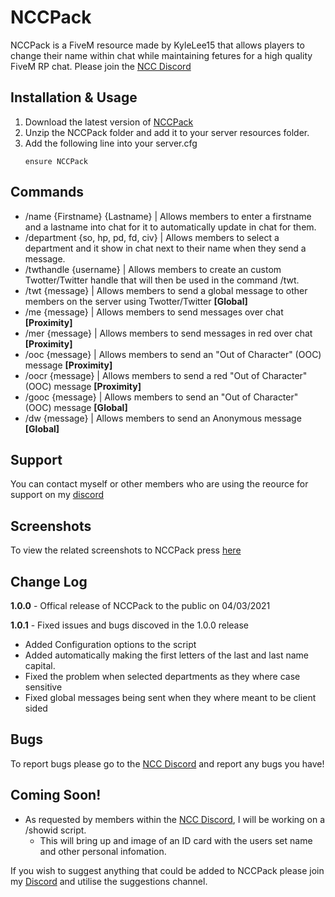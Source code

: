# NCCPack
NCCPack is a FiveM resource made by KyleLee15 that allows players to change their name within chat while maintaining fetures for a high quality FiveM RP chat. Please join the  [NCC Discord](https://discord.gg/j4J8JgPeWw)

## Installation & Usage
1. Download the latest version of [NCCPack](https://github.com/KyleLee15/NCCPack/releases/tag/1.0.1)
2. Unzip the NCCPack folder and add it to your server resources folder.
3. Add the following line into your server.cfg
   ```
   ensure NCCPack
   ```
## Commands
* /name {Firstname} {Lastname} | Allows members to enter a firstname and a lastname into chat for it to automatically update in chat for them.
* /department {so, hp, pd, fd, civ} | Allows members to select a department and it show in chat next to their name when they send a message.
* /twthandle {username} | Allows members to create an custom Twotter/Twitter handle that will then be used in the command /twt.
* /twt {message} | Allows members to send a global message to other members on the server using Twotter/Twitter **[Global]**
* /me {message} | Allows members to send messages over chat **[Proximity]**
* /mer {message} | Allows members to send messages in red over chat **[Proximity]**
* /ooc {message} | Allows members to send an "Out of Character" (OOC) message **[Proximity]**
* /oocr {message} | Allows members to send a red "Out of Character" (OOC) message **[Proximity]**
* /gooc {message} | Allows members to send an "Out of Character" (OOC) message **[Global]**
* /dw {message} | Allows members to send an Anonymous message **[Global]**

## Support
You can contact myself or other members who are using the reource for support on my [discord](https://discord.gg/j4J8JgPeWw)

## Screenshots
To view the related screenshots to NCCPack press [here](https://imgur.com/a/LFOKlgw)

## Change Log
**1.0.0** -
Offical release of NCCPack to the public on 04/03/2021

**1.0.1** - Fixed issues and bugs discoved in the 1.0.0 release
- Added Configuration options to the script
- Added automatically making the first letters of the last and last name capital. 
- Fixed the problem when selected departments as they where case sensitive
- Fixed global messages being sent when they where meant to be client sided

## Bugs
To report bugs please go to the [NCC Discord](https://discord.gg/j4J8JgPeWw) and report any bugs you have!


## Coming Soon!
* As requested by members within the [NCC Discord](https://discord.gg/j4J8JgPeWw), I will be working on a /showid script.
  + This will bring up and image of an ID card with the users set name and other personal infomation.

If you wish to suggest anything that could be added to NCCPack please join my [Discord](https://discord.gg/j4J8JgPeWw) and utilise the suggestions channel.

